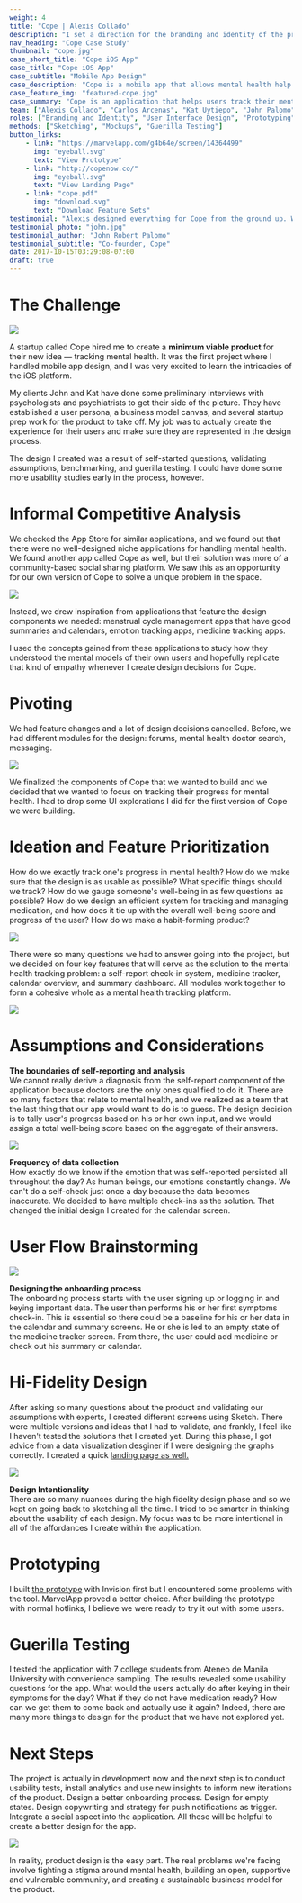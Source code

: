 ```yaml
---
weight: 4
title: "Cope | Alexis Collado"
description: "I set a direction for the branding and identity of the product and crafted a functioning prototype ready for usability testing and development."
nav_heading: "Cope Case Study"
thumbnail: "cope.jpg"
case_short_title: "Cope iOS App"
case_title: "Cope iOS App"
case_subtitle: "Mobile App Design"
case_description: "Cope is a mobile app that allows mental health help seekers track their symptoms and medication. I helped them create a minimum viable product for testing."
case_feature_img: "featured-cope.jpg"
case_summary: "Cope is an application that helps users track their mental health. Progress is measured through the use of a check-in system, calendar, medicine tracker and a summary dashboard. I created a minimum viable product for this application."
team: ["Alexis Collado", "Carlos Arcenas", "Kat Uytiepo", "John Palomo"]
roles: ["Branding and Identity", "User Interface Design", "Prototyping", "User Research"]
methods: ["Sketching", "Mockups", "Guerilla Testing"]
button_links:
    - link: "https://marvelapp.com/g4b64e/screen/14364499"
      img: "eyeball.svg"
      text: "View Prototype"
    - link: "http://copenow.co/"
      img: "eyeball.svg"
      text: "View Landing Page"
    - link: "cope.pdf"
      img: "download.svg"
      text: "Download Feature Sets"
testimonial: "Alexis designed everything for Cope from the ground up. What I really like about him is his true understanding and grasp of what makes a great UI great. He knows that the user experience needs a lot of refining from customers and he isn't shy to take feedback even if it's critical. Alexis is one of those rare people who just gets it."
testimonial_photo: "john.jpg"
testimonial_author: "John Robert Palomo"
testimonial_subtitle: "Co-founder, Cope"
date: 2017-10-15T03:29:08-07:00
draft: true
---
```


# The Challenge

![](//localhost:1313/cope/img/persona.png)

A startup called Cope hired me to create a **minimum viable product**
for their new idea — tracking mental health. It was the first project
where I handled mobile app design, and I was very excited to learn the
intricacies of the iOS platform.

My clients John and Kat have done some preliminary interviews
with psychologists and psychiatrists to get their side of the picture.
They have established a user persona, a business model canvas, and
several startup prep work for the product to take off. My job was to
actually create the experience for their users and make sure they are
represented in the design process.

The design I created was a result of self-started questions,
validating assumptions, benchmarking,  and guerilla testing. I could
have done some more usability studies early in the process, however.

# Informal Competitive Analysis

We checked the App Store for similar applications, and we found
out that there were no well-designed niche applications for handling
mental health. We found another app called Cope as well, but their
solution was more of a community-based social sharing platform. We saw
this as an opportunity for our own version of Cope to solve a unique
problem in the space.

![](//localhost:1313/cope/img/competition-cope.jpg)

Instead, we drew inspiration from applications that feature the
design components we needed: menstrual cycle management apps that have
good summaries and calendars, emotion tracking apps, medicine tracking apps.

I used the concepts gained from these applications to study how
they understood the mental models of their own users and hopefully
replicate that kind of empathy whenever I create design decisions for Cope.

# Pivoting

We had feature changes and a lot of design decisions cancelled.
Before, we had different modules for the design: forums, mental health
doctor search, messaging.

![](//localhost:1313/cope/img/discarded.jpg)

We finalized the components of Cope that we wanted to build and
we decided that we wanted to focus on tracking their progress for
mental health. I had to drop some UI explorations I did for the first
version of Cope we were building.
            
# Ideation and Feature Prioritization

How do we exactly track one's progress in mental health? How do
we make sure that the design is as usable as possible? What specific
things should we track? How do we gauge someone's well-being in as few
questions as possible? How do we design an efficient system for tracking
and managing medication, and how does it tie up with the overall
well-being score and progress of the user? How do we make a
habit-forming product?
            
![](//localhost:1313/cope/img/sketch.png)

There were so many questions we had to answer going into the
project, but we decided on four key features that will serve as the
solution to the mental health tracking problem: a self-report check-in
system, medicine tracker, calendar overview, and summary dashboard. All
modules work together to form a cohesive whole as a mental health
tracking platform.
            
![](//localhost:1313/cope/img/summary.png)

# Assumptions and Considerations

**The boundaries of self-reporting and analysis** 
<br>We cannot really derive a diagnosis from the self-report component of
the application because doctors are the only ones qualified to do it.
There are so many factors that relate to mental health, and we realized
as a team that the last thing that our app would want to do is to guess.
The design decision is to tally user's progress based on his or her own
input, and we would assign a total well-being score based on the
aggregate of their answers.
            
![](//localhost:1313/cope/img/calendar.png)

**Frequency of data collection**
<br>How exactly do we know if the emotion that was self-reported persisted all throughout
the day? As human beings, our emotions constantly change. We can't do a
self-check just once a day because the data becomes inaccurate. We
decided to have multiple check-ins as the solution. That changed the
initial design I created for the calendar screen.
            
# User Flow Brainstorming

![](//localhost:1313/cope/img/flow.png)

**Designing the onboarding process**
<br>The onboarding process starts with the user signing up or logging in and
keying important data. The user then performs his or her first symptoms
check-in. This is essential so there could be a baseline for his or her
data in the calendar and summary screens. He or she is led to an empty
state of the medicine tracker screen. From there, the user could add
medicine or check out his summary or calendar.   
         
# Hi-Fidelity Design

After asking so many questions about the product and validating
our assumptions with experts, I created different screens using Sketch.
There were multiple versions and ideas that I had to validate, and
frankly, I feel like I haven't tested the solutions that I created yet.
During this phase, I got advice from a data visualization desginer if I
were designing the graphs correctly. I created a quick [landing page as well.](http://copenow.co)
            
![](//localhost:1313/cope/img/add-medicine.png)

**Design Intentionality**
<br>There are so many nuances during the high fidelity design phase
and so we kept on going back to sketching all the time. I tried to be
smarter in thinking about the usability of each design. My focus was to
be more intentional in all of the affordances I create within the application.
            
# Prototyping

I built [the prototype](https://marvelapp.com/g4b64e/screen/14364499) 
with Invision first but I encountered some problems with the tool.
MarvelApp proved a better choice. After building the prototype with
normal hotlinks, I believe we were ready to try it out with some users.
                                      
# Guerilla Testing

I tested the application with 7 college students from Ateneo de
Manila University with convenience sampling. The results revealed some
usability questions for the app. What would the users actually do after
keying in their symptoms for the day? What if they do not have
medication ready? How can we get them to come back and actually use it
again? Indeed, there are many more things to design for the product that
we have not explored yet.
            
# Next Steps

The project is actually in development now and the next step is
to conduct usability tests, install analytics and use new insights to
inform new iterations of the product. Design a better onboarding
process. Design for empty states. Design copywriting and strategy for
push notifications as trigger. Integrate a social aspect into the
application. All these will be helpful to create a better design for the app.
            
![](//localhost:1313/cope/img/cope-final.png)

In reality, product design is the easy part. The real problems
we're facing involve fighting a stigma around mental health, building an
open, supportive and vulnerable community, and creating a sustainable
business model for the product.